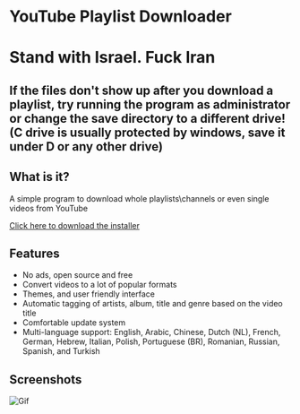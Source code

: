 # YouTube Playlist Downloader

# Stand with Israel. Fuck Iran

## If the files don't show up after you download a playlist, try running the program as administrator or change the save directory to a different drive! (C drive is usually protected by windows, save it under D or any other drive)

## What is it?
A simple program to download whole playlists\channels or even single videos from YouTube 

[Click here to download the installer](https://github.com/shaked6540/YoutubePlaylistDownloader/releases/download/1.9.29/YoutubePlaylistDownloader.exe) 

## Features
- No ads, open source and free
- Convert videos to a lot of popular formats
- Themes, and user friendly interface
- Automatic tagging of artists, album, title and genre based on the video title
- Comfortable update system
- Multi-language support: English, Arabic, Chinese, Dutch (NL), French, German, Hebrew, Italian, Polish, Portuguese (BR), Romanian, Russian, Spanish, and Turkish

## Screenshots
![Gif](https://i.imgur.com/bQw4fVm.gif "Gif")

